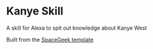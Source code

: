 # Kanye Skill
A skill for Alexa to spit out knowledge about Kanye West

Built from the [SpaceGeek template](https://github.com/amzn/alexa-skills-kit-js/tree/master/samples/spaceGeek)
